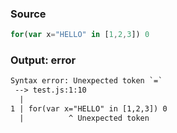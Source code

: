 ### Source
```js
for(var x="HELLO" in [1,2,3]) 0
```

### Output: error
```txt
Syntax error: Unexpected token `=`
 --> test.js:1:10
  |
1 | for(var x="HELLO" in [1,2,3]) 0
  |          ^ Unexpected token
```
